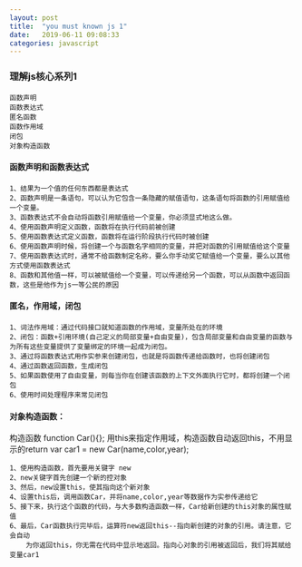 ```yaml
---
layout: post
title:  "you must known js 1"
date:   2019-06-11 09:08:33
categories: javascript
---
```


### 理解js核心系列1
	
	函数声明
	函数表达式
	匿名函数
	函数作用域
	闭包
	对象构造函数
<!--more-->

#### 函数声明和函数表达式

	1、结果为一个值的任何东西都是表达式
	2、函数声明是一条语句，可以认为它包含一条隐藏的赋值语句，这条语句将函数的引用赋值给一个变量。
	3、函数表达式不会自动将函数引用赋值给一个变量，你必须显式地这么做。
	4、使用函数声明定义函数，函数将在执行代码前被创建
	5、使用函数表达式定义函数，函数将在运行阶段执行代码时被创建
	6、使用函数声明时候，将创建一个与函数名字相同的变量，并把对函数的引用赋值给这个变量
	7、使用函数表达式时，通常不给函数制定名称，要么你手动奖它赋值给一个变量，要么以其他方式使用函数表达式
	8、函数和其他值一样，可以被赋值给一个变量，可以传递给另一个函数，可以从函数中返回函数，这些是他作为js一等公民的原因


#### 匿名，作用域，闭包

	1、词法作用域：通过代码接口就知道函数的作用域，变量所处在的环境
	2、闭包：函数+引用环境(自己定义的局部变量+自由变量)，包含局部变量和自由变量的函数与为所有这些变量提供了变量绑定的环境一起成为闭包。
	3、通过将函数表达式用作实参来创建闭包，也就是将函数传递给函数时，也将创建闭包
	4、通过函数返回函数，生成闭包
	5、如果函数使用了自由变量，则每当你在创建该函数的上下文外面执行它时，都将创建一个闭包
	6、使用时间处理程序来常见闭包



#### 对象构造函数：
构造函数 function Car(){}; 用this来指定作用域，构造函数自动返回this，不用显示的return
var car1 = new Car(name,color,year);

	1、使用构造函数，首先要用关键字 new
	2、new关键字首先创建一个新的控对象
	3、然后，new设置this，使其指向这个新对象
	4、设置this后，调用函数Car，并将name,color,year等数据作为实参传递给它
	5、接下来，执行这个函数的代码，与大多数构造函数一样，Car给新创建的this对象的属性赋值
	6、最后，Car函数执行完毕后，运算符new返回this--指向新创建的对象的引用。请注意，它会自动
		为你返回this，你无需在代码中显示地返回。指向心对象的引用被返回后，我们将其赋给变量car1




















